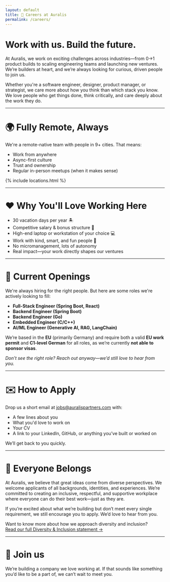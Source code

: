 ```yaml
---
layout: default
title: 💼 Careers at Auralis
permalink: /careers/
---
```


# Work with us. Build the future.

At Auralis, we work on exciting challenges across industries—from 0→1 product builds to scaling engineering teams and launching new ventures. We’re builders at heart, and we’re always looking for curious, driven people to join us.

Whether you're a software engineer, designer, product manager, or strategist, we care more about how you think than which stack you know. We love people who get things done, think critically, and care deeply about the work they do.

---

# 🌍 Fully Remote, Always

We're a remote-native team with people in 9+ cities. That means:

- Work from anywhere  
- Async-first culture  
- Trust and ownership  
- Regular in-person meetups (when it makes sense)  

{% include locations.html %}

---

# ❤️ Why You'll Love Working Here

- 30 vacation days per year 🏝️  
- Competitive salary & bonus structure 💸  
- High-end laptop or workstation of your choice 💻  
- Work with kind, smart, and fun people 🎉  
- No micromanagement, lots of autonomy  
- Real impact—your work directly shapes our ventures  

---

# 📌 Current Openings

We're always hiring for the right people. But here are some roles we're actively looking to fill:

- **Full-Stack Engineer (Spring Boot, React)**
- **Backend Engineer (Spring Boot)**
- **Backend Engineer (Go)**
- **Embedded Engineer (C/C++)**
- **AI/ML Engineer (Generative AI, RAG, LangChain)** 

We’re based in the **EU** (primarily Germany) and require both a valid **EU work permit** and **C1-level German** for all roles, as we’re currently **not able to sponsor visas**.

*Don’t see the right role? Reach out anyway—we’d still love to hear from you.*

---

# ✉️ How to Apply

Drop us a short email at [jobs@auralispartners.com](mailto:jobs@auralispartners.com) with:

- A few lines about you  
- What you'd love to work on  
- Your CV
- A link to your LinkedIn, GitHub, or anything you’ve built or worked on 

We’ll get back to you quickly. 

---

# 🌈 Everyone Belongs

At Auralis, we believe that great ideas come from diverse perspectives. We welcome applicants of all backgrounds, identities, and experiences. We’re committed to creating an inclusive, respectful, and supportive workplace where everyone can do their best work—just as they are.

If you’re excited about what we’re building but don’t meet every single requirement, we still encourage you to apply. We’d love to hear from you.

Want to know more about how we approach diversity and inclusion?  
[Read our full Diversity & Inclusion statement →](/diversity/)

---

# 👋 Join us

We’re building a company we love working at. If that sounds like something you’d like to be a part of, we can’t wait to meet you.
